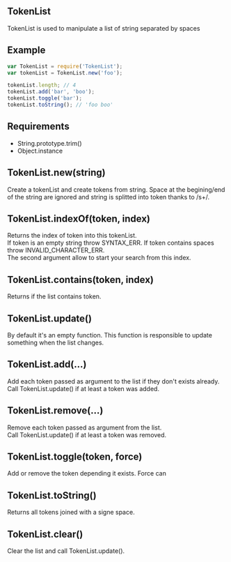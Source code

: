 ## TokenList

TokenList is used to manipulate a list of string separated by spaces

## Example

```javascript
var TokenList = require('TokenList');
var tokenList = TokenList.new('foo');

tokenList.length; // 4
tokenList.add('bar', 'boo');
tokenList.toggle('bar');
tokenList.toString(); // 'foo boo'
```

## Requirements

- String.prototype.trim()
- Object.instance

## TokenList.new(string)

Create a tokenList and create tokens from string. Space at the begining/end of the string are ignored and string is splitted into token thanks to /s+/.

## TokenList.indexOf(token, index)

Returns the index of token into this tokenList.  
If token is an empty string throw SYNTAX_ERR.
If token contains spaces throw INVALID_CHARACTER_ERR.  
The second argument allow to start your search from this index.

## TokenList.contains(token, index)

Returns if the list contains token.

## TokenList.update()

By default it's an empty function. This function is responsible to update something when the list changes.

## TokenList.add(...)

Add each token passed as argument to the list if they don't exists already.  
Call TokenList.update() if at least a token was added.

## TokenList.remove(...)

Remove each token passed as argument from the list.  
Call TokenList.update() if at least a token was removed.

## TokenList.toggle(token, force)

Add or remove the token depending it exists. Force can 

## TokenList.toString()

Returns all tokens joined with a signe space.

## TokenList.clear()

Clear the list and call TokenList.update().